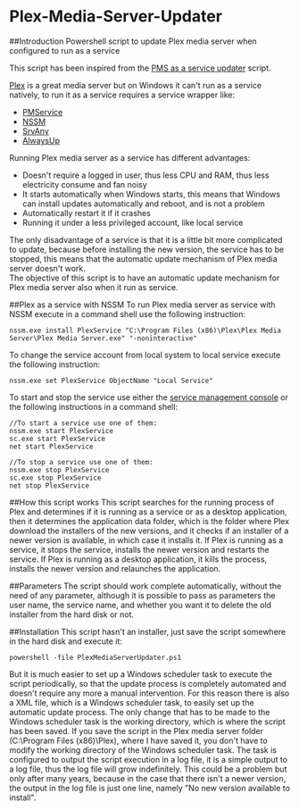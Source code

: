 # Plex-Media-Server-Updater

##Introduction
Powershell script to update Plex media server when configured to run as a service

This script has been inspired from the [PMS as a service updater](https://forums.plex.tv/discussion/136596/utility-pms-as-a-service-updater) script.  

[Plex](https://plex.tv/) is a great media server but on Windows it can't run as a service natively, to run it as a service requires a service wrapper like:
* [PMService](https://github.com/cjmurph/PmsService)
* [NSSM](https://nssm.cc/)
* [SrvAny](https://www.microsoft.com/en-us/download/details.aspx?id=17657)
* [AlwaysUp](http://www.coretechnologies.com/products/AlwaysUp/)

Running Plex media server as a service has different advantages:
* Doesn't require a logged in user, thus less CPU and RAM, thus less electricity consume and fan noisy
* It starts automatically when Windows starts, this means that Windows can install updates automatically and reboot, and is not a problem
* Automatically restart it if it crashes
* Running it under a less privileged account, like local service  

The only disadvantage of a service is that it is a little bit more complicated to update, because before installing the new version, the service has to be stopped, this means that the automatic update mechanism of Plex media server doesn't work.  
The objective of this script is to have an automatic update mechanism for Plex media server also when it run as service.

##Plex as a service with NSSM
To run Plex media server as service with NSSM execute in a command shell use the following instruction:

```nssm.exe install PlexService "C:\Program Files (x86)\Plex\Plex Media Server\Plex Media Server.exe" "-noninteractive"```

To change the service account from local system to local service execute the following instruction:

```nssm.exe set PlexService ObjectName "Local Service"```

To start and stop the service use either the [service management console](http://www.windows-commandline.com/run-command-for-services-management/) or the following instructions in a command shell:

```
//To start a service use one of them:
nssm.exe start PlexService
sc.exe start PlexService
net start PlexService

//To stop a service use one of them:
nssm.exe stop PlexService
sc.exe stop PlexService
net stop PlexService
```

##How this script works
This script searches for the running process of Plex and determines if it is running as a service or as a desktop application, then it determines the application data folder, which is the folder where Plex download the installers of the new versions, and it checks if an installer of a newer version is available, in which case it installs it. If Plex is running as a service, it  stops the service, installs the newer version and restarts the service. If Plex is running as a desktop application, it kills the process, installs the newer version and relaunches the application.

##Parameters
The script should work complete automatically, without the need of any parameter, although it is possible to pass as parameters the user name, the service name, and whether you want it to delete the old installer from the hard disk or not.

##Installation
This script hasn't an installer, just save the script somewhere in the hard disk and execute it:  

```powershell -file PlexMediaServerUpdater.ps1```  

But it is much easier to set up a Windows scheduler task to execute the script periodically, so that the update process is completely automated and doesn't require any more a manual intervention.
For this reason there is also a XML file, which is a Windows scheduler task, to easily set up the automatic update process. The only change that has to be made to the Windows scheduler task is the working directory, which is where the script has been saved.
If you save the script in the Plex media server folder (C:\Program Files (x86)\Plex), where I have saved it, you don't have to modify the working directory of the Windows scheduler task.
The task is configured to output the script execution in a log file, it is a simple output to a log file, thus the log file will grow indefinitely. This could be a problem but only after many years, because in the case that there isn't a newer version, the output in the log file is just one line, namely "No new version available to install".
